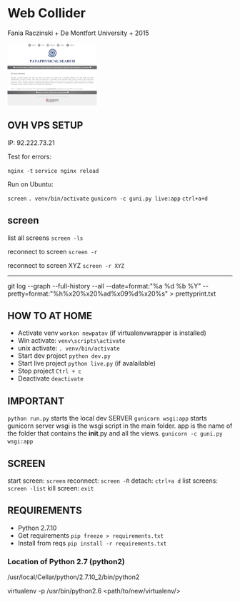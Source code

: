 # Web Collider

Fania Raczinski + De Montfort University + 2015


![screenshot](https://raw.githubusercontent.com/fania/pata.physics.wtf/master/screenshot.png)

## OVH VPS SETUP

IP: 92.222.73.21

Test for errors:

```nginx -t```
```service nginx reload```

Run on Ubuntu:

```screen```
```. venv/bin/activate```
```gunicorn -c guni.py live:app```
```ctrl+a+d```


## screen

list all screens
```screen -ls```

reconnect to screen
```screen -r```

reconnect to screen XYZ
```screen -r XYZ```






---

git log --graph --full-history --all --date=format:"%a %d %b %Y" --pretty=format:"%h%x20%x20%ad%x09%d%x20%s" > prettyprint.txt

## HOW TO AT HOME

- Activate venv ```workon newpatav``` (if virtualenvwrapper is installed)
- Win activate: ```venv\scripts\activate```
- unix activate: ```. venv/bin/activate```
- Start dev project ```python dev.py```
- Start live project ```python live.py``` (if avalailable)
- Stop project ```Ctrl + c```
- Deactivate ```deactivate```


## IMPORTANT
```python run.py``` starts the local dev SERVER
```gunicorn wsgi:app```  starts gunicorn server
wsgi is the wsgi script in the main folder.
app is the name of the folder that contains the __init__.py and all the views.
```gunicorn -c guni.py wsgi:app```



## SCREEN
start screen: ```screen```
reconnect: ```screen -R```
detach:	```ctrl+a d```
list screens: ```screen -list```
kill screen: ```exit```


## REQUIREMENTS

- Python 2.7.10
- Get requirements ```pip freeze > requirements.txt```
- Install from reqs ```pip install -r requirements.txt```

### Location of Python 2.7 (python2)
/usr/local/Cellar/python/2.7.10_2/bin/python2

virtualenv -p /usr/bin/python2.6 <path/to/new/virtualenv/>